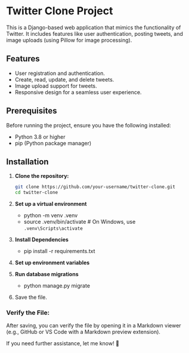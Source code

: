 # Twitter Clone Project

This is a Django-based web application that mimics the functionality of Twitter. It includes features like user authentication, posting tweets, and image uploads (using Pillow for image processing).

## Features
- User registration and authentication.
- Create, read, update, and delete tweets.
- Image upload support for tweets.
- Responsive design for a seamless user experience.

## Prerequisites
Before running the project, ensure you have the following installed:
- Python 3.8 or higher
- pip (Python package manager)

## Installation

1. **Clone the repository:**
   ```bash
   git clone https://github.com/your-username/twitter-clone.git
   cd twitter-clone

2. **Set up a virtual environment**
   - python -m venv .venv
   - source .venv/bin/activate  # On Windows, use `.venv\Scripts\activate`

3. **Install Dependencies**
   - pip install -r requirements.txt

4. **Set up environment variables**

5. **Run database migrations**
   - python manage.py migrate


6. Save the file.

### Verify the File:
After saving, you can verify the file by opening it in a Markdown viewer (e.g., GitHub or VS Code with a Markdown preview extension).

If you need further assistance, let me know! 🚀